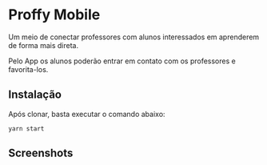 # Proffy Mobile

Um meio de conectar professores com alunos interessados em aprenderem de forma mais direta.

Pelo App os alunos poderão entrar em contato com os professores e favorita-los.

## Instalação

Após clonar, basta executar o comando abaixo:

```yarn
yarn start
```

## Screenshots
